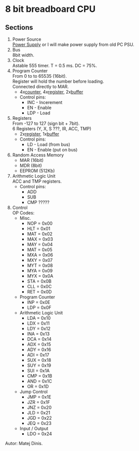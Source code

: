 # 8 bit breadboard CPU 

## Sections
1. Power Source  
[Power Supply] or I will make power supply from old PC PSU.
2. Bus  
8bit width.
3. Clock  
Astable 555 timer.
T = 0.5 ms. DC = 75%.
4. Program Counter  
From 0 to to 65535 (16bit).  
Register will hold the number before loading.  
Connected directly to MAR.  
	+ 4x[counter], 4x[register], 2x[buffer]
	+ Control pins:
  		* INC - Incerement 
  		* EN  - Enable 
  		* LDP - Load
5. Registers  
From -127 to 127 (sign bit + 7bit).  
6 Registers (Y, X, S ???, IR, ACC, TMP)  
	+ 2x[register], 1x[buffer]
	+ Control pins:
		* LD - Load (from bus)
		* EN - Enable (put on bus)
6. Random Access Memory  
	+ MAR (16bit)
	+ MDR (8bit)
    + EEPROM (512Kb)
7. Arithmetic Logic Unit  
ACC and TMP registers.  
	+ Control pins:
		* ADD
		* SUB
		* CMP ?????
8. Control  
OP Codes:
	* Misc.
		+ NOP = 0x00
		+ HLT = 0x01
		+ MAT = 0x02
		+ MAX = 0x03
		+ MAY = 0x04
		+ MAT = 0x05
		+ MXA = 0x06
		+ MXY = 0x07
		+ MYT = 0x08
		+ MYA = 0x09
		+ MYX = 0x0A
		+ STA = 0x0B
		+ CLL = 0x0C
		+ RET = 0x0D
	* Program Counter
		+ INP = 0x0E
		+ LDP = 0x0F
	* Arithmetic Logic Unit
		+ LDA = 0x10
		+ LDX = 0x11
		+ LDY = 0x12
		+ INA = 0x13
		+ DCA = 0x14
		+ ADX = 0x15
		+ ADY = 0x16
		+ ADI = 0x17
		+ SUX = 0x18
		+ SUY = 0x19
		+ SUI = 0x1A
		+ CMP = 0x1B
		+ AND = 0x1C
		+ OR  = 0x1D
	* Jump Control
		+ JMP = 0x1E
		+ JZR = 0x1F
		+ JNZ = 0x20
		+ JLD = 0x21
		+ JGD = 0x22
		+ JEQ = 0x23
	* Input / Output
		+ LDO = 0x24
	
Autor: Matej Dinis.

[counter]: https://www.tme.eu/en/details/74ls193/counters-dividers/texas-instruments/sn74ls193n/
[register]: https://www.tme.eu/en/details/sn74ls273n/flip-flops/texas-instruments/
[buffer]: https://www.tme.eu/en/details/sn74ls245n/buffers-transceivers-drivers/texas-instruments/
[Power Supply]: https://www.tme.eu/en/details/ama12er5-050200y/plug-in-power-supplies/aimtec/